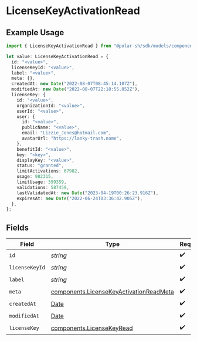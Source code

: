 # LicenseKeyActivationRead

## Example Usage

```typescript
import { LicenseKeyActivationRead } from "@polar-sh/sdk/models/components";

let value: LicenseKeyActivationRead = {
  id: "<value>",
  licenseKeyId: "<value>",
  label: "<value>",
  meta: {},
  createdAt: new Date("2022-08-07T08:45:14.107Z"),
  modifiedAt: new Date("2022-08-07T22:18:55.052Z"),
  licenseKey: {
    id: "<value>",
    organizationId: "<value>",
    userId: "<value>",
    user: {
      id: "<value>",
      publicName: "<value>",
      email: "Lizzie_Jones@hotmail.com",
      avatarUrl: "https://lanky-trash.name",
    },
    benefitId: "<value>",
    key: "<key>",
    displayKey: "<value>",
    status: "granted",
    limitActivations: 67982,
    usage: 982315,
    limitUsage: 399359,
    validations: 587459,
    lastValidatedAt: new Date("2023-04-19T00:26:23.916Z"),
    expiresAt: new Date("2022-06-24T03:36:42.905Z"),
  },
};
```

## Fields

| Field                                                                                              | Type                                                                                               | Required                                                                                           | Description                                                                                        |
| -------------------------------------------------------------------------------------------------- | -------------------------------------------------------------------------------------------------- | -------------------------------------------------------------------------------------------------- | -------------------------------------------------------------------------------------------------- |
| `id`                                                                                               | *string*                                                                                           | :heavy_check_mark:                                                                                 | N/A                                                                                                |
| `licenseKeyId`                                                                                     | *string*                                                                                           | :heavy_check_mark:                                                                                 | N/A                                                                                                |
| `label`                                                                                            | *string*                                                                                           | :heavy_check_mark:                                                                                 | N/A                                                                                                |
| `meta`                                                                                             | [components.LicenseKeyActivationReadMeta](../../models/components/licensekeyactivationreadmeta.md) | :heavy_check_mark:                                                                                 | N/A                                                                                                |
| `createdAt`                                                                                        | [Date](https://developer.mozilla.org/en-US/docs/Web/JavaScript/Reference/Global_Objects/Date)      | :heavy_check_mark:                                                                                 | N/A                                                                                                |
| `modifiedAt`                                                                                       | [Date](https://developer.mozilla.org/en-US/docs/Web/JavaScript/Reference/Global_Objects/Date)      | :heavy_check_mark:                                                                                 | N/A                                                                                                |
| `licenseKey`                                                                                       | [components.LicenseKeyRead](../../models/components/licensekeyread.md)                             | :heavy_check_mark:                                                                                 | N/A                                                                                                |